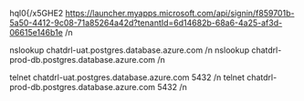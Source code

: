 hql0{/x5GHE2
https://launcher.myapps.microsoft.com/api/signin/f859701b-5a50-4412-9c08-71a85264a42d?tenantId=6d14682b-68a6-4a25-af3d-06615e146b1e
/n

nslookup chatdrl-uat.postgres.database.azure.com /n 
nslookup chatdrl-prod-db.postgres.database.azure.com /n
 
telnet chatdrl-uat.postgres.database.azure.com 5432 /n
telnet chatdrl-prod-db.postgres.database.azure.com 5432 /n
